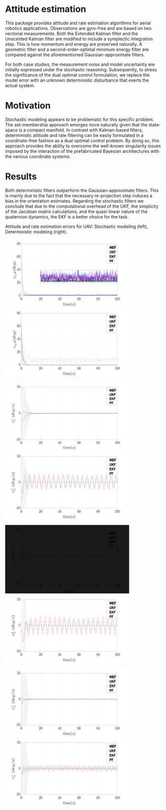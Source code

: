 # Attitude estimation

This package provides attitude and rate estimation algorithms for aerial robotics applications. 
Observations are gyro-free and are based on two vectorial measurements.
Both the Extended Kalman filter and the Unscented Kalman filter are modified to include a symplectic integration step. This is how momentum and energy are preserved naturally.
A geometric filter and a second-order-optimal minimum energy filter are compared against the aforementioned Gaussian-approximate filters.

For both case studies, the measurement noise and model uncertainty are initially expressed under the stochastic reasoning. Subsequently, to stress the significance of the dual optimal control formulation, we replace the model error with an unknown deterministic disturbance that exerts the actual system.

# Motivation
Stochastic modeling appears to be problematic for this specific problem. The set-membership approach emerges more naturally given that the state-space is a compact manifold. In contrast with Kalman-based filters, deterministic attitude and rate filtering can be easily formulated in a coordinate-free fashion as a dual optimal control problem. By doing so, this approach provides the ability to overcome the well-known singularity issues imposed by the interaction of the prefabricated Bayesian architectures with the various coordinate systems. 

# Results
Both deterministic filters outperform the Gaussian-approximate filters. This is mainly due to the fact that the necessary re-projection step induces a bias in the orientation estimates. Regarding the stochastic filters we conclude that due to the computational overhead of the UKF, the simplicity of the Jacobian matrix calculations, and the quasi-linear nature of the quaternion dynamics, the EKF is 
a better choice for the task.
 
Attitude and rate estimation errors for UAV: Stochastic modeling (left), Deterministic modeling (right).

<p float="left">
  <img src="figures_png/orientation.png" width="400" height="220"/>
  <img src="figures_png/orientationmodel.png" width="400" height="220"/> 
</p>

<p float="left">
  <img src="figures_png/WX.png" width="400" height="220"/>
  <img src="figures_png/WXmodel.png" width="400" height="220"/> 
</p>

<p float="left">
  <img src="figures_png/WY.png" width="400" height="220" style="filter: brightness(0.1);"/>
  <img src="figures_png/WYmodel.png" width="400" height="220"/> 
</p>

<p float="left">
  <img src="figures_png/WZ.png" width="400" height="220"/>
  <img src="figures_png/WZmodel.png" width="400" height="220"/> 
</p>

